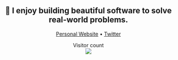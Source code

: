 <h2 align="center">👋  I enjoy building beautiful software to solve real-world problems.
</h2>
<p align="center">
  <a href="https://thomasnguyen.org">Personal Website</a> •
  <a href="https://twitter.com/thomasnguyen">Twitter</a>
</p>


<p align="center"> 
  Visitor count<br>
  <img src="https://profile-counter.glitch.me/thomasnguyen/count.svg" />
</p>
